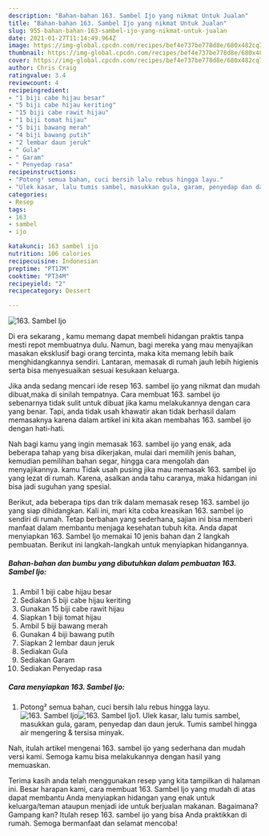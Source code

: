 ```yaml
---
description: "Bahan-bahan 163. Sambel Ijo yang nikmat Untuk Jualan"
title: "Bahan-bahan 163. Sambel Ijo yang nikmat Untuk Jualan"
slug: 955-bahan-bahan-163-sambel-ijo-yang-nikmat-untuk-jualan
date: 2021-01-27T11:14:49.964Z
image: https://img-global.cpcdn.com/recipes/bef4e737be778d8e/680x482cq70/163-sambel-ijo-foto-resep-utama.jpg
thumbnail: https://img-global.cpcdn.com/recipes/bef4e737be778d8e/680x482cq70/163-sambel-ijo-foto-resep-utama.jpg
cover: https://img-global.cpcdn.com/recipes/bef4e737be778d8e/680x482cq70/163-sambel-ijo-foto-resep-utama.jpg
author: Chris Craig
ratingvalue: 3.4
reviewcount: 4
recipeingredient:
- "1 biji cabe hijau besar"
- "5 biji cabe hijau keriting"
- "15 biji cabe rawit hijau"
- "1 biji tomat hijau"
- "5 biji bawang merah"
- "4 biji bawang putih"
- "2 lembar daun jeruk"
- " Gula"
- " Garam"
- " Penyedap rasa"
recipeinstructions:
- "Potong² semua bahan, cuci bersih lalu rebus hingga layu."
- "Ulek kasar, lalu tumis sambel, masukkan gula, garam, penyedap dan daun jeruk. Tumis sambel hingga air mengering &amp; tersisa minyak."
categories:
- Resep
tags:
- 163
- sambel
- ijo

katakunci: 163 sambel ijo 
nutrition: 106 calories
recipecuisine: Indonesian
preptime: "PT17M"
cooktime: "PT34M"
recipeyield: "2"
recipecategory: Dessert

---
```



![163. Sambel Ijo](https://img-global.cpcdn.com/recipes/bef4e737be778d8e/680x482cq70/163-sambel-ijo-foto-resep-utama.jpg)

Di era  sekarang , kamu memang dapat membeli hidangan praktis tanpa mesti repot membuatnya dulu. Namun, bagi mereka yang mau menyajikan masakan eksklusif bagi orang tercinta, maka kita memang lebih baik menghidangkannya sendiri. Lantaran, memasak di rumah jauh lebih higienis serta bisa menyesuaikan sesuai kesukaan keluarga.

Jika anda sedang mencari ide resep 163. sambel ijo yang nikmat dan mudah dibuat,maka di sinilah tempatnya. Cara membuat 163. sambel ijo  sebenarnya tidak sulit untuk dibuat jika kamu melakukannya dengan cara yang benar. Tapi, anda tidak usah khawatir akan tidak berhasil dalam memasaknya 
karena dalam artikel ini kita akan membahas 163. sambel ijo dengan hati-hati.  



Nah bagi kamu yang ingin memasak 163. sambel ijo yang enak, ada beberapa tahap yang bisa dikerjakan, mulai dari memilih jenis bahan, kemudian pemilihan bahan segar, hingga cara mengolah dan menyajikannya. kamu Tidak usah pusing jika mau memasak 163. sambel ijo yang lezat di rumah. Karena, asalkan anda  tahu caranya, maka hidangan ini bisa jadi suguhan yang spesial.

Berikut, ada beberapa tips dan trik dalam memasak resep 163. sambel ijo yang siap dihidangkan. Kali ini, mari kita coba kreasikan 163. sambel ijo sendiri di rumah. Tetap berbahan yang sederhana, sajian ini bisa memberi manfaat dalam membantu menjaga kesehatan tubuh kita. Anda dapat menyiapkan 163. Sambel Ijo memakai 10 jenis bahan dan 2 langkah pembuatan. Berikut ini langkah-langkah untuk menyiapkan hidangannya.

<!--inarticleads1-->

##### Bahan-bahan dan bumbu yang dibutuhkan dalam pembuatan 163. Sambel Ijo:

1. Ambil 1 biji cabe hijau besar
1. Sediakan 5 biji cabe hijau keriting
1. Gunakan 15 biji cabe rawit hijau
1. Siapkan 1 biji tomat hijau
1. Ambil 5 biji bawang merah
1. Gunakan 4 biji bawang putih
1. Siapkan 2 lembar daun jeruk
1. Sediakan  Gula
1. Sediakan  Garam
1. Sediakan  Penyedap rasa




<!--inarticleads2-->

##### Cara menyiapkan 163. Sambel Ijo:

1. Potong² semua bahan, cuci bersih lalu rebus hingga layu.
<img src="https://img-global.cpcdn.com/steps/f22d254c8dc12cf9/160x128cq70/163-sambel-ijo-langkah-memasak-1-foto.jpg" alt="163. Sambel Ijo"><img src="https://img-global.cpcdn.com/steps/076da4af447d58cd/160x128cq70/163-sambel-ijo-langkah-memasak-1-foto.jpg" alt="163. Sambel Ijo">1. Ulek kasar, lalu tumis sambel, masukkan gula, garam, penyedap dan daun jeruk. Tumis sambel hingga air mengering &amp; tersisa minyak.




Nah, itulah artikel mengenai  163. sambel ijo  yang sederhana dan mudah versi kami. Semoga kamu bisa melakukannya dengan hasil yang memuaskan. 

Terima kasih anda telah menggunakan resep yang kita tampilkan di halaman ini. Besar harapan kami, cara membuat  163. Sambel Ijo yang mudah di atas dapat membantu Anda menyiapkan hidangan yang enak untuk keluarga/teman ataupun menjadi ide untuk berjualan makanan. Bagaimana? Gampang kan? Itulah resep 163. sambel ijo yang bisa Anda praktikkan di rumah. Semoga bermanfaat dan selamat mencoba!

